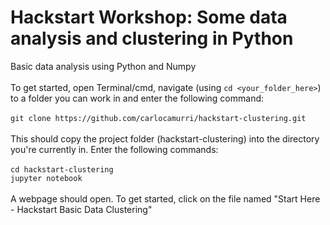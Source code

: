 # Hackstart Workshop: Some data analysis and clustering in Python
Basic data analysis using Python and Numpy
<br />
<br />
To get started, open Terminal/cmd, navigate (using `cd <your_folder_here>`) to a folder you can work in and enter the following command:<br />
<br />
`git clone https://github.com/carlocamurri/hackstart-clustering.git`
<br />
<br />
This should copy the project folder (hackstart-clustering) into the directory you're currently in. Enter the following commands: 
<br />
<br />
`cd hackstart-clustering`
<br />
`jupyter notebook`
<br />
<br />
A webpage should open. To get started, click on the file named "Start Here - Hackstart Basic Data Clustering"
